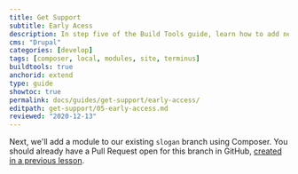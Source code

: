 ```yaml
---
title: Get Support
subtitle: Early Acess
description: In step five of the Build Tools guide, learn how to add new modules to your site.
cms: "Drupal"
categories: [develop]
tags: [composer, local, modules, site, terminus]
buildtools: true
anchorid: extend
type: guide
showtoc: true
permalink: docs/guides/get-support/early-access/
editpath: get-support/05-early-access.md
reviewed: "2020-12-13"
---
```


Next, we'll add a module to our existing `slogan` branch using Composer. You should already have a Pull Request open for this branch in GitHub, [created in a previous lesson](/guides/build-tools/pr-workflow#create-a-pull-request).

